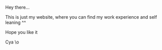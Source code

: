 Hey there...


This is just my website, where you can find my work experience and self leaning ^^

Hope you like it



Cya \o
